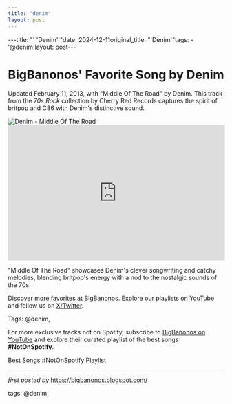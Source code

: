 ```yaml
---
title: "denim"
layout: post
---
```

---title: "' 'Denim''"date: 2024-12-11original_title: "'Denim'"tags:  - '@denim'layout: post---<!-- Post Title --><h1 >BigBanonos' Favorite Song by Denim</h1> <!-- Introductory Text --><p >Updated February 11, 2013, with "Middle Of The Road" by Denim. This track from the *70s Rock* collection by Cherry Red Records captures the spirit of britpop and C86 with Denim's distinctive sound.</p> <!-- Featured Image --><div > <img src="https://i.ytimg.com/vi/QP7gnR8zMms/hq720.jpg?sqp=-oaymwE7CK4FEIIDSFryq4qpAy0IARUAAAAAGAElAADIQj0AgKJD8AEB-AG-B4AC0AWKAgwIABABGH8gNSgjMA8=&rs=AOn4CLBDo--xH1orapXjZVzYUeVTYbB_Ww" alt="Denim - Middle Of The Road" /></div> <!-- YouTube Video Embed --><div > <iframe width="100%" height="315" src="https://www.youtube.com/embed/TDv59XgvtrQ" title="Denim, Middle Of The Road" frameborder="0" allow="accelerometer; autoplay; clipboard-write; encrypted-media; gyroscope; picture-in-picture; web-share" referrerpolicy="strict-origin-when-cross-origin" allowfullscreen></iframe></div> <!-- Song Information --><div > <p>"Middle Of The Road" showcases Denim's clever songwriting and catchy melodies, blending britpop's energy with a nod to the nostalgic sounds of the 70s.</p></div> <!-- Footer Links --><div > <p>Discover more favorites at <a href="https://bigbanonos.blogspot.com/" target="_blank">BigBanonos</a>. Explore our playlists on <a href="https://www.youtube.com/@BigBanonos" target="_blank">YouTube</a> and follow us on <a href="https://x.com/bigbanonos" target="_blank">X/Twitter</a>.</p></div> <!-- Tags --><p >Tags: @denim,</p><!--Subscribe and Playlist Links--><div>    <p>For more exclusive tracks not on Spotify, subscribe to <a href="https://www.youtube.com/@BigBanonos" target="_blank">BigBanonos on YouTube</a> and explore their curated playlist of the best songs <strong>#NotOnSpotify</strong>.</p>    <p><a href="https://www.youtube.com/playlist?list=PLtuNtuTatqI0kFahUCbtbfenC_ET5O_tr" target="_blank">Best Songs #NotOnSpotify Playlist<br /></a></p></div><hr /><p><em>first posted by</em> <a href="https://bigbanonos.blogspot.com/" rel="noopener" target="_new">https://bigbanonos.blogspot.com/</a></p><p>tags: @denim,</p>